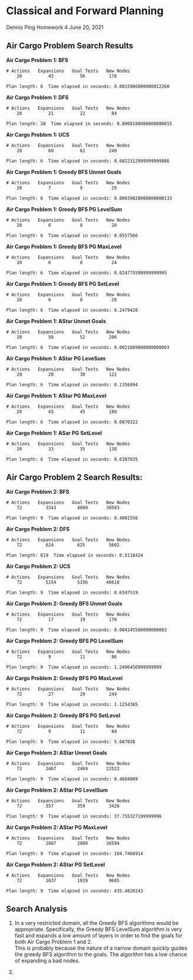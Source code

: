 # Classical and Forward Planning

Dennis Ping
Homework 4
June 20, 2021

## Air Cargo Problem Search Results

**Air Cargo Problem 1: BFS**
```
# Actions   Expansions   Goal Tests   New Nodes
    20          43          56         178

Plan length: 6  Time elapsed in seconds: 0.0015986000000012268
```

**Air Cargo Problem 1: DFS**
```
# Actions   Expansions   Goal Tests   New Nodes
    20          21          22          84

Plan length: 20  Time elapsed in seconds: 0.0008188000000000015
```

**Air Cargo Problem 1: UCS**
```
# Actions   Expansions   Goal Tests   New Nodes
    20          60          62         240

Plan length: 6  Time elapsed in seconds: 0.0022312999999999986
```

**Air Cargo Problem 1: Greedy BFS Unmet Goals**
```
# Actions   Expansions   Goal Tests   New Nodes
    20          7           9           29

Plan length: 6  Time elapsed in seconds: 0.00039820000000000133
```

**Air Cargo Problem 1: Greedy BFS PG LevelSum**
```
# Actions   Expansions   Goal Tests   New Nodes
    20          6           8           28

Plan length: 6  Time elapsed in seconds: 0.0557566
```

**Air Cargo Problem 1: Greedy BFS PG MaxLevel**
```
# Actions   Expansions   Goal Tests   New Nodes
    20          6           8           24

Plan length: 6  Time elapsed in seconds: 0.024775599999999995
```

**Air Cargo Problem 1: Greedy BFS PG SetLevel**
```
# Actions   Expansions   Goal Tests   New Nodes
    20          6           8           28

Plan length: 6  Time elapsed in seconds: 0.2479428
```

**Air Cargo Problem 1: AStar Unmet Goals**
```
# Actions   Expansions   Goal Tests   New Nodes
    20          50          52         206

Plan length: 6  Time elapsed in seconds: 0.0021609000000000003
```

**Air Cargo Problem 1: AStar PG LeveSum**
```
# Actions   Expansions   Goal Tests   New Nodes
    20          28          30         122

Plan length: 6  Time elapsed in seconds: 0.1356994
```

**Air Cargo Problem 1: AStar PG MaxLevel**
```
# Actions   Expansions   Goal Tests   New Nodes
    20          43          45         180

Plan length: 6  Time elapsed in seconds: 0.0870322
```

**Air Cargo Problem 1: ASar PG SetLevel**
```
# Actions   Expansions   Goal Tests   New Nodes
    20          33          35         138

Plan length: 6  Time elapsed in seconds: 0.6307035
```

## Air Cargo Problem 2 Search Results:

**Air Cargo Problem 2: BFS**
```
# Actions   Expansions   Goal Tests   New Nodes
    72         3343        4609       30503

Plan length: 9  Time elapsed in seconds: 0.4001556
```

**Air Cargo Problem 2: DFS**
```
# Actions   Expansions   Goal Tests   New Nodes
    72         624         625         5602

Plan length: 619  Time elapsed in seconds: 0.5118424
```

**Air Cargo Problem 2: UCS**
```
# Actions   Expansions   Goal Tests   New Nodes
    72         5154        5156       46618

Plan length: 9  Time elapsed in seconds: 0.6597519
```

**Air Cargo Problem 2: Greedy BFS Unmet Goals**
```
# Actions   Expansions   Goal Tests   New Nodes
    72          17          19         170

Plan length: 9  Time elapsed in seconds: 0.004145500000000003
```

**Air Cargo Problem 2: Greedy BFS PG LevelSum**
```
# Actions   Expansions   Goal Tests   New Nodes
    72          9           11          86

Plan length: 9  Time elapsed in seconds: 1.2496456999999999
```

**Air Cargo Problem 2: Greedy BFS PG MaxLevel**
```
# Actions   Expansions   Goal Tests   New Nodes
    72          27          29         249

Plan length: 9  Time elapsed in seconds: 1.1254385
```

**Air Cargo Problem 2: Greedy BFS PG SetLevel**
```
# Actions   Expansions   Goal Tests   New Nodes
    72          9           11          84

Plan length: 9  Time elapsed in seconds: 5.687038
```

**Air Cargo Problem 2: AStar Unmet Goals**
```
# Actions   Expansions   Goal Tests   New Nodes
    72         2467        2469       22522

Plan length: 9  Time elapsed in seconds: 0.4604009
```

**Air Cargo Problem 2: AStar PG LevelSum**
```
# Actions   Expansions   Goal Tests   New Nodes
    72         357         359         3426

Plan length: 9  Time elapsed in seconds: 37.755327199999996
```

**Air Cargo Problem 2: AStar PG MaxLevel**
```
# Actions   Expansions   Goal Tests   New Nodes
    72         2887        2889       26594

Plan length: 9  Time elapsed in seconds: 104.7466914
```

**Air Cargo Problem 2: AStar PG SetLevel**
```
# Actions   Expansions   Goal Tests   New Nodes
    72         1037        1039        9605

Plan length: 9  Time elapsed in seconds: 435.4820243
```

## Search Analysis

1. In a very restricted domain, all the Greedy BFS algorithms would be appropriate. Specifically, the Greedy BFS LevelSum algorithm is very fast and expands a low amount of layers in order to find the goals for both Air Cargo Problem 1 and 2.  
This is probably because the nature of a narrow domain quickly guides the greedy BFS algorithm to the goals. The algorithm has a low chance of expanding a bad nodes.

2. 